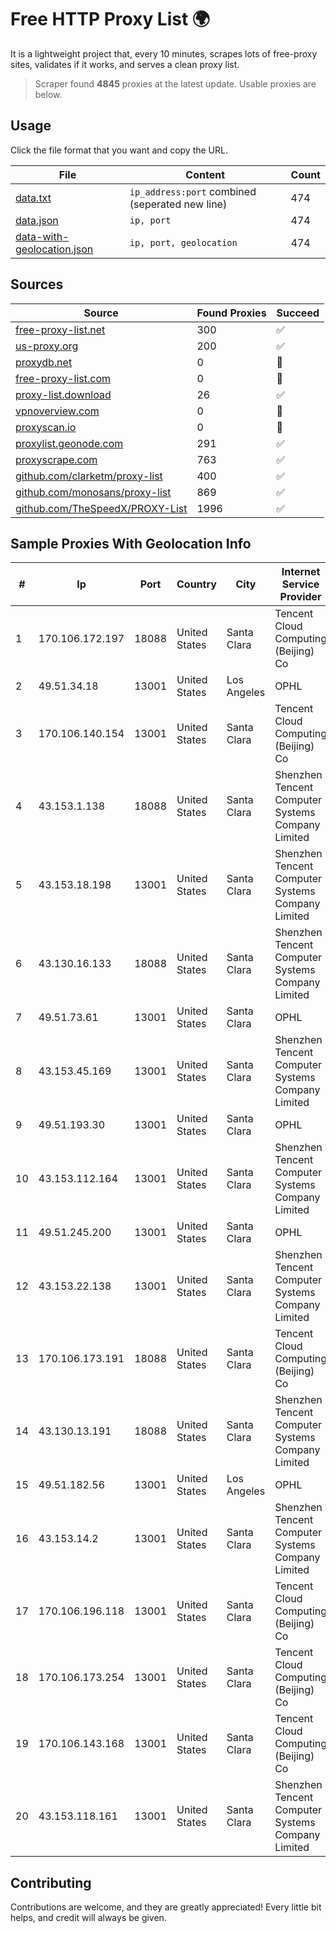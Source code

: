 
# Free HTTP Proxy List 🌍

It is a lightweight project that, every 10 minutes, scrapes lots of free-proxy sites, validates if it works, and serves a clean proxy list.


> Scraper found **4845** proxies at the latest update. Usable proxies are below.

## Usage

Click the file format that you want and copy the URL.


|File|Content|Count|
|----|-------|-----|
|[data.txt](https://raw.githubusercontent.com/themiralay/Proxy-List-World/master/data.txt)|`ip_address:port` combined (seperated new line)|474|
|[data.json](https://raw.githubusercontent.com/themiralay/Proxy-List-World/master/data.json)|`ip, port`|474|
|[data-with-geolocation.json](https://raw.githubusercontent.com/themiralay/Proxy-List-World/master/data-with-geolocation.json)|`ip, port, geolocation`|474|

## Sources

|Source|Found Proxies|Succeed|
|------|-------------|-------|
|[free-proxy-list.net](https://free-proxy-list.net)|300|✅|
|[us-proxy.org](https://www.us-proxy.org)|200|✅|
|[proxydb.net](http://proxydb.net)|0|🚫|
|[free-proxy-list.com](https://free-proxy-list.com/?page=&port=&type%5B%5D=http&type%5B%5D=https&up_time=0&search=Search)|0|🚫|
|[proxy-list.download](https://www.proxy-list.download/HTTP)|26|✅|
|[vpnoverview.com](https://vpnoverview.com/privacy/anonymous-browsing/free-proxy-servers)|0|🚫|
|[proxyscan.io](https://www.proxyscan.io)|0|🚫|
|[proxylist.geonode.com](https://proxylist.geonode.com/api/proxy-list?limit=300&page=1&sort_by=lastChecked&sort_type=desc&protocols=http,https)|291|✅|
|[proxyscrape.com](https://api.proxyscrape.com/v2/?request=displayproxies&protocol=http&timeout=10000&country=all&ssl=all&anonymity=all)|763|✅|
|[github.com/clarketm/proxy-list](https://raw.githubusercontent.com/clarketm/proxy-list/master/proxy-list-raw.txt)|400|✅|
|[github.com/monosans/proxy-list](https://raw.githubusercontent.com/monosans/proxy-list/main/proxies/http.txt)|869|✅|
|[github.com/TheSpeedX/PROXY-List](https://raw.githubusercontent.com/TheSpeedX/PROXY-List/master/http.txt)|1996|✅|


## Sample Proxies With Geolocation Info

|#|Ip|Port|Country|City|Internet Service Provider|
|-|--|----|-------|----|-------------------------|
|1|170.106.172.197|18088|United States|Santa Clara|Tencent Cloud Computing (Beijing) Co|
|2|49.51.34.18|13001|United States|Los Angeles|OPHL|
|3|170.106.140.154|13001|United States|Santa Clara|Tencent Cloud Computing (Beijing) Co|
|4|43.153.1.138|18088|United States|Santa Clara|Shenzhen Tencent Computer Systems Company Limited|
|5|43.153.18.198|13001|United States|Santa Clara|Shenzhen Tencent Computer Systems Company Limited|
|6|43.130.16.133|18088|United States|Santa Clara|Shenzhen Tencent Computer Systems Company Limited|
|7|49.51.73.61|13001|United States|Santa Clara|OPHL|
|8|43.153.45.169|13001|United States|Santa Clara|Shenzhen Tencent Computer Systems Company Limited|
|9|49.51.193.30|13001|United States|Santa Clara|OPHL|
|10|43.153.112.164|13001|United States|Santa Clara|Shenzhen Tencent Computer Systems Company Limited|
|11|49.51.245.200|13001|United States|Santa Clara|OPHL|
|12|43.153.22.138|13001|United States|Santa Clara|Shenzhen Tencent Computer Systems Company Limited|
|13|170.106.173.191|18088|United States|Santa Clara|Tencent Cloud Computing (Beijing) Co|
|14|43.130.13.191|18088|United States|Santa Clara|Shenzhen Tencent Computer Systems Company Limited|
|15|49.51.182.56|13001|United States|Los Angeles|OPHL|
|16|43.153.14.2|13001|United States|Santa Clara|Shenzhen Tencent Computer Systems Company Limited|
|17|170.106.196.118|13001|United States|Santa Clara|Tencent Cloud Computing (Beijing) Co|
|18|170.106.173.254|13001|United States|Santa Clara|Tencent Cloud Computing (Beijing) Co|
|19|170.106.143.168|13001|United States|Santa Clara|Tencent Cloud Computing (Beijing) Co|
|20|43.153.118.161|13001|United States|Santa Clara|Shenzhen Tencent Computer Systems Company Limited|



## Contributing

Contributions are welcome, and they are greatly appreciated! Every
little bit helps, and credit will always be given.

